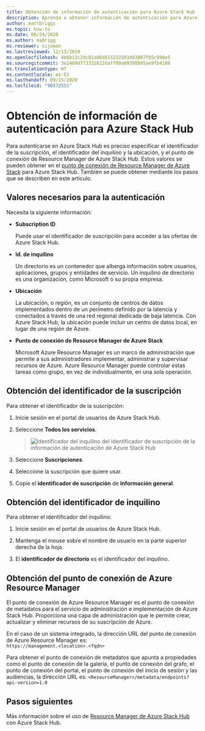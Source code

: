 ```yaml
---
title: Obtención de información de autenticación para Azure Stack Hub
description: Aprenda a obtener información de autenticación para Azure Stack Hub
author: mattbriggs
ms.topic: how-to
ms.date: 08/24/2020
ms.author: mabrigg
ms.reviewer: sijuman
ms.lastreviewed: 12/13/2019
ms.openlocfilehash: 4b6b13c2dc81a06d815222583dd3807f85c99de5
ms.sourcegitcommit: 3e2460d773332622daff09a09398b95ae9fb4188
ms.translationtype: HT
ms.contentlocale: es-ES
ms.lasthandoff: 09/15/2020
ms.locfileid: "90572551"
---
```

# <a name="get-authentication-information-for-azure-stack-hub"></a>Obtención de información de autenticación para Azure Stack Hub

Para autenticarse en Azure Stack Hub es preciso especificar el identificador de la suscripción, el identificador del inquilino y la ubicación, y el punto de conexión de Resource Manager de Azure Stack Hub. Estos valores se pueden obtener en el [punto de conexión de Resource Manager de Azure Stack](./azure-stack-version-profiles-ruby.md?view=azs-1910#the-azure-stack-hub-resource-manager-endpoint) para Azure Stack Hub. También se puede obtener mediante los pasos que se describen en este artículo.

## <a name="values-needed-to-authenticate"></a>Valores necesarios para la autenticación

Necesita la siguiente información:

-   **Subscription ID**  

    Puede usar el identificador de suscripción para acceder a las ofertas de Azure Stack Hub.

-   **Id. de inquilino**

    Un directorio es un contenedor que alberga información sobre usuarios, aplicaciones, grupos y entidades de servicio. Un inquilino de directorio es una organización, como Microsoft o su propia empresa.

-   **Ubicación**

    La ubicación, o región, es un conjunto de centros de datos implementados dentro de un perímetro definido por la latencia y conectados a través de una red regional dedicada de baja latencia. Con Azure Stack Hub, la ubicación puede incluir un centro de datos local, en lugar de una región de Azure.

-   **Punto de conexión de Resource Manager de Azure Stack**

    Microsoft Azure Resource Manager es un marco de administración que permite a sus administradores implementar, administrar y supervisar recursos de Azure. Azure Resource Manager puede controlar estas tareas como grupo, en vez de individualmente, en una sola operación.

## <a name="get-the-subscription-id"></a>Obtención del identificador de la suscripción

Para obtener el identificador de la suscripción:

1.  Inicie sesión en el portal de usuarios de Azure Stack Hub.

2.  Seleccione **Todos los servicios**.

    > ![Identificador del inquilino del identificador de suscripción de la información de autenticación de Azure Stack Hub](./media/authenticate-azure-stack-hub/azure-stack-hub-auth-info.png)

3.  Seleccione **Suscripciones**.

4.  Seleccione la suscripción que quiere usar.

5.  Copie el **identificador de suscripción** de **Información general**.

## <a name="get-the-tenant-id"></a>Obtención del identificador de inquilino

Para obtener el identificador del inquilino:

1.  Inicie sesión en el portal de usuarios de Azure Stack Hub.

2.  Mantenga el mouse sobre el nombre de usuario en la parte superior derecha de la hoja.

3.  El **identificador de directorio** es el identificador del inquilino.

## <a name="get-the-azure-resource-manager-endpoint"></a>Obtención del punto de conexión de Azure Resource Manager

El punto de conexión de Azure Resource Manager es el punto de conexión de metadatos para el servicio de administración e implementación de Azure Stack Hub. Proporciona una capa de administración que le permite crear, actualizar y eliminar recursos de su suscripción de Azure.

En el caso de un sistema integrado, la dirección URL del punto de conexión de Azure Resource Manager es:<br>`https://management.<location>.<fqdn>`

Para obtener el punto de conexión de metadatos que apunta a propiedades como el punto de conexión de la galería, el punto de conexión del grafo, el punto de conexión del portal, el punto de conexión del inicio de sesión y las audiencias, la dirección URL es: `<ResourceManager>/metadata/endpoints?api-version=1.0`

## <a name="next-steps"></a>Pasos siguientes

Más información sobre el uso de [Resource Manager de Azure Stack Hub](./azure-stack-version-profiles.md?view=azs-1910) con Azure Stack Hub.
